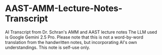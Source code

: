 # AAST-AMM-Lecture-Notes-Transcript
AI Transcript from Dr. Schran's AMM and AAST lecture notes
The LLM used is Google Gemini 2.5 Pro.
Please note that this is not a word-by-word translation from the handwritten notes, but incorporating AI's own understandings. 
This note is self-use only.   
